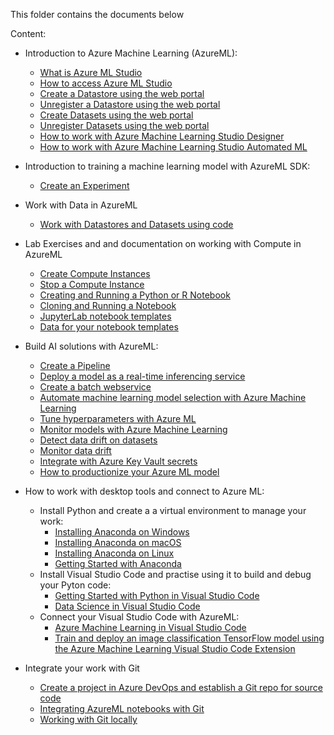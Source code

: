This folder contains the documents below

Content: 

* Introduction to Azure Machine Learning (AzureML):

  * [What is Azure ML Studio](what-is-azure-ml-studio.md)
  * [How to access Azure ML Studio](Azure-ML-Studio.md)
  * [Create a Datastore using the web portal](Work-With-Data-in-Azure-ML.md)
  * [Unregister a Datastore using the web portal](Unregister-a-datastore.md)
  * [Create Datasets using the web portal](Work-With-Data-in-Azure-ML-Datasets.md)
  * [Unregister Datasets using the web portal](Unregister-a-dataset.md)
  * [How to work with Azure Machine Learning Studio Designer](studio-designer.md)
  * [How to work with Azure Machine Learning Studio Automated ML](Automated-ML.md)
  
* Introduction to training a machine learning model with AzureML SDK:
  * [Create an Experiment](Azure-ML-Experiments.md)
  

* Work with Data in AzureML
  * [Work with Datastores and Datasets using code](Work-with-Data-in-Azure-ML-code.md)

* Lab Exercises and and documentation on working with Compute in AzureML
  * [Create Compute Instances](Create-Compute-Instance.md)
  * [Stop a Compute Instance](Stop-Compute-Instance.md)
  * [Creating and Running a Python or R Notebook](Creating-and-Running-a-Python-Notebook.md)
  * [Cloning and Running a Notebook](Clone-and-Run-a-Notebook.md)
  * [JupyterLab notebook templates](../labs)
  * [Data for your notebook templates](../labs/data)
  
 * Build AI solutions with AzureML:
   * [Create a Pipeline](Orchestrate-ML-With-Pipelines.md)
   * [Deploy a model as a real-time inferencing service](Deploy-Real-Time-Service.md)
   * [Create a batch webservice](Deploy-Batch-Inference-Pipeline.md)
   * [Automate machine learning model selection with Azure Machine Learning](Automate-ML-model-selection.md)
   * [Tune hyperparameters with Azure ML](Tune_hyperparameters_with_Azure_ML.md)
   * [Monitor models with Azure Machine Learning](Monitor_Models_AzureML.md)
   * [Detect data drift on datasets](Dataset-Monitors.md)
   * [Monitor data drift](Monitor-Data-Drift.md)
   * [Integrate with Azure Key Vault secrets](Integrate-with-Azure-Key-Vault-secrets.MD)
   * [How to productionize your Azure ML model](How-to-productionize-your-Azure-ML-model.md)
   
    
* How to work with desktop tools and connect to Azure ML:
  * Install Python and create a a virtual environment to manage your work:
    * [Installing Anaconda on Windows](Anaconda_Windows.md)
    * [Installing Anaconda on macOS](Anaconda_macos.md)
    * [Installing Anaconda on Linux](Anaconda_linux.md)
    * [Getting Started with Anaconda](Starting_with_conda.md)
  * Install Visual Studio Code and practise using it to build and debug your Pyton code:
    * [Getting Started with Python in Visual Studio Code](Installing_VS_Code.md)
    * [Data Science in Visual Studio Code](DS_Visual_Studio_Code.md)
  * Connect your Visual Studio Code with AzureML:
    * [Azure Machine Learning in Visual Studio Code](VS_Code_Azure_ML_Git.md)
    * [Train and deploy an image classification TensorFlow model using the Azure Machine Learning Visual Studio Code Extension](Train_Deploy_Model_AzureML_VSCode_Extension_GitHub.md)

* Integrate your work with Git
  * [Create a project in Azure DevOps and establish a Git repo for source code](Create_project_Azure_DevOps.md)
  * [Integrating AzureML notebooks with Git](Integrating_AzureML_notebooks_with%20Git.md)
  * [Working with Git locally](Working_with_Git_locally.md)



